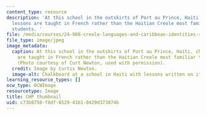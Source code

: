 ```yaml
---
content_type: resource
description: 'At this school in the outskirts of Port au Prince, Haiti, chemistry
  lessons are taught in French rather than the Haitian Creole most familiar to its
  students. '
file: /media/courses/24-908-creole-languages-and-caribbean-identities-spring-2017/c73b8750f8df852941b10429d373874b_MIT24_912S17_th.jpg
file_type: image/jpeg
image_metadata:
  caption: At this school in the outskirts of Port au Prince, Haiti, chemistry lessons
    are taught in French rather than the Haitian Creole most familiar to its students.
    (Photo courtesy of Curt Newton, used with permission).
  credit: Image by Curtis Newton.
  image-alt: Chalkboard at a school in Haiti with lessons written on it
learning_resource_types: []
ocw_type: OCWImage
resourcetype: Image
title: CHP thumbnail
uid: c73b8750-f8df-8529-41b1-0429d373874b
---
```


